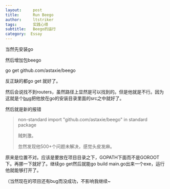 ```yaml
---
layout:     post
title:      Run Beego
author:     ltstriker
tags: 		实践心得
subtitle:  	Beego的运行
category:  Essay
---
```




当然先安装go

然后增加包beego

go get github.com/astaxie/beego

反正缺的都go get 就好了。

然后会说找不到routers，虽然路径上显然是可以找到的。但是他就是不行。因为这就是个[bug](<https://github.com/astaxie/beego/issues/810>)把他放在go的安装目录里面的src之中就好了。

然后就是新的报错

> non-standard import "github.com/astaxie/beego" in standard package
>
> 贼刺激。
>
> 忽然发现他500+个问题未解决，感觉头皮发麻。

原来是位置不对。应该是要放在项目目录之下，GOPATH下面而不是GOROOT下。再挪一下就好了。继续go get然后就能go build main.go出来一个exe，运行他就能够打开了。

（当然现在的项目还有bug而没成功，不影响我继续~